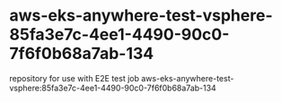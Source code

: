 # aws-eks-anywhere-test-vsphere-85fa3e7c-4ee1-4490-90c0-7f6f0b68a7ab-134
repository for use with E2E test job aws-eks-anywhere-test-vsphere:85fa3e7c-4ee1-4490-90c0-7f6f0b68a7ab-134
